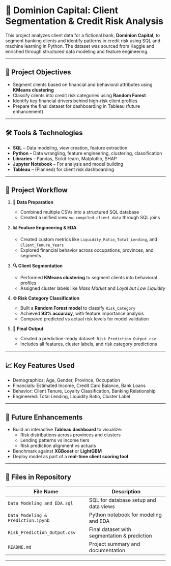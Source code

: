 # 🏦 Dominion Capital: Client Segmentation & Credit Risk Analysis

This project analyzes client data for a fictional bank, **Dominion Capital**, to segment banking clients and identify patterns in credit risk using SQL and machine learning in Python. The dataset was sourced from Kaggle and enriched through structured data modeling and feature engineering.

---

## 📌 Project Objectives

- Segment clients based on financial and behavioral attributes using **KMeans clustering**
- Classify clients into credit risk categories using **Random Forest**
- Identify key financial drivers behind high-risk client profiles
- Prepare the final dataset for dashboarding in Tableau (future enhancement)

---

## 🛠️ Tools & Technologies

- **SQL** – Data modeling, view creation, feature extraction
- **Python** – Data wrangling, feature engineering, clustering, classification
- **Libraries** – Pandas, Scikit-learn, Matplotlib, SHAP
- **Jupyter Notebook** – For analysis and model building
- **Tableau** – (Planned) for client risk dashboarding

---

## 🧱 Project Workflow

1. **📂 Data Preparation**
   - Combined multiple CSVs into a structured SQL database
   - Created a unified view `vw_compiled_client_data` through SQL joins

2. **📊 Feature Engineering & EDA**
   - Created custom metrics like `Liquidity_Ratio`, `Total_Lending`, and `Client_Tenure_Years`
   - Explored financial behavior across occupations, provinces, and segments

3. **🔍 Client Segmentation**
   - Performed **KMeans clustering** to segment clients into behavioral profiles
   - Assigned cluster labels like *Mass Market* and *Loyal but Low Liquidity*

4. **⚙️ Risk Category Classification**
   - Built a **Random Forest model** to classify `Risk_Category`
   - Achieved **93% accuracy**, with feature importance analysis
   - Compared predicted vs actual risk levels for model validation

5. **📁 Final Output**
   - Created a prediction-ready dataset: `Risk_Prediction_Output.csv`
   - Includes all features, cluster labels, and risk category predictions

---

## 📈 Key Features Used

- Demographics: Age, Gender, Province, Occupation
- Financials: Estimated Income, Credit Card Balance, Bank Loans
- Behavior: Client Tenure, Loyalty Classification, Banking Relationship
- Engineered: Total Lending, Liquidity Ratio, Cluster Label

---

## 🚀 Future Enhancements

- Build an interactive **Tableau dashboard** to visualize:
  - Risk distributions across provinces and clusters
  - Lending patterns vs income tiers
  - Risk prediction alignment vs actuals
- Benchmark against **XGBoost** or **LightGBM**
- Deploy model as part of a **real-time client scoring tool**

---

## 📂 Files in Repository

| File Name                      | Description                                |
|-------------------------------|--------------------------------------------|
| `Data Modeling and EDA.sql`   | SQL for database setup and data views      |
| `Data Modeling & Prediction.ipynb` | Python notebook for modeling and EDA      |
| `Risk_Prediction_Output.csv`  | Final dataset with segmentation & prediction |
| `README.md`                   | Project summary and documentation          |

---


